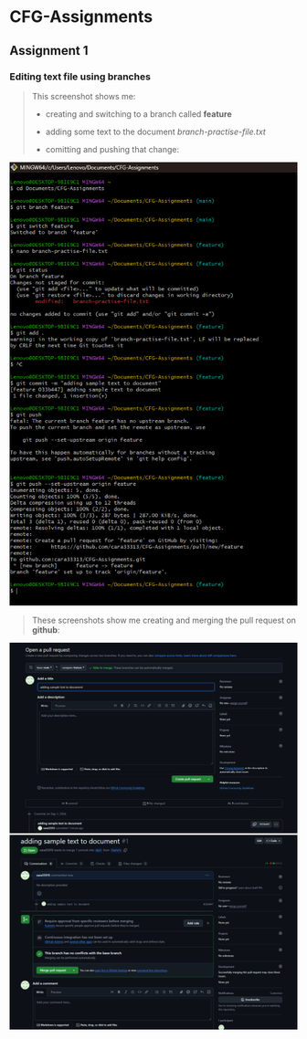 # CFG-Assignments

## Assignment 1

### Editing text file using branches 

>This screenshot shows me:
> - creating and switching to a branch called **feature**
> * adding some text to the document *branch-practise-file.txt*
> + comitting and pushing that change:

![Screenshot of Bash terminal](images/Bash-screenshot-1.png)

> These screenshots show me creating and merging the pull request on **github**:

![Screenshot of creating pull request](images/Creating-pull-request.png)
![Screenshot of merging the pull request](images/Merging-pull-request.png)
